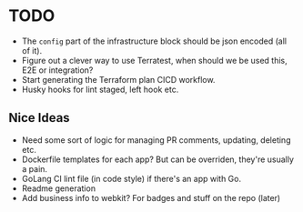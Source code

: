 # TODO

- The `config` part of the infrastructure block should be json encoded (all of it).
- Figure out a clever way to use Terratest, when should we be used this, E2E or integration?
- Start generating the Terraform plan CICD workflow.
- Husky hooks for lint staged, left hook etc.

## Nice Ideas

- Need some sort of logic for managing PR comments, updating, deleting etc.
- Dockerfile templates for each app? But can be overriden, they're usually a pain.
- GoLang CI lint file (in code style) if there's an app with Go.
- Readme generation
- Add business info to webkit? For badges and stuff on the repo (later)
